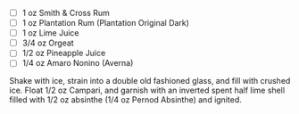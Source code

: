 - [ ] 1 oz Smith & Cross Rum
- [ ] 1 oz Plantation Rum (Plantation Original Dark)
- [ ] 1 oz Lime Juice
- [ ] 3/4 oz Orgeat
- [ ] 1/2 oz Pineapple Juice
- [ ] 1/4 oz Amaro Nonino (Averna)

Shake with ice, strain into a double old fashioned glass, and fill with crushed ice. Float 1/2 oz Campari, and garnish with an inverted spent half lime shell filled with 1/2 oz absinthe (1/4 oz Pernod Absinthe) and ignited.